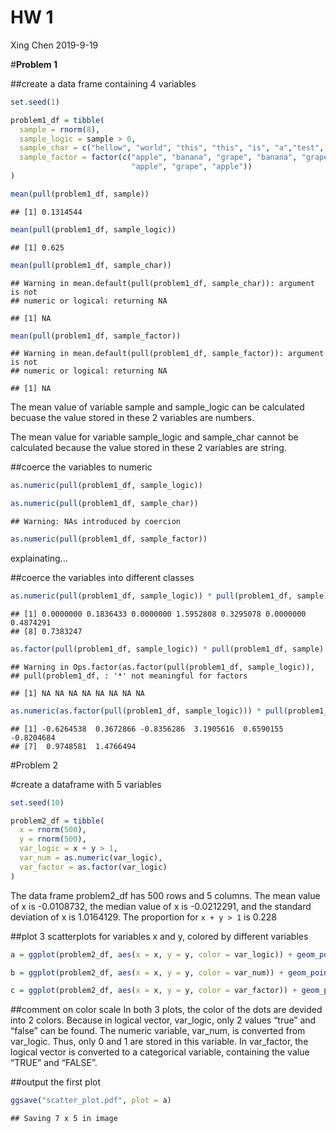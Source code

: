 HW 1
================
Xing Chen
2019-9-19

\#**Problem 1**

\#\#create a data frame containing 4 variables

``` r
set.seed(1)

problem1_df = tibble(
  sample = rnorm(8),
  sample_logic = sample > 0,
  sample_char = c("hellow", "world", "this", "this", "is", "a","test", "!"),
  sample_factor = factor(c("apple", "banana", "grape", "banana", "grape",
                           "apple", "grape", "apple"))
)

mean(pull(problem1_df, sample))
```

    ## [1] 0.1314544

``` r
mean(pull(problem1_df, sample_logic))
```

    ## [1] 0.625

``` r
mean(pull(problem1_df, sample_char))
```

    ## Warning in mean.default(pull(problem1_df, sample_char)): argument is not
    ## numeric or logical: returning NA

    ## [1] NA

``` r
mean(pull(problem1_df, sample_factor))
```

    ## Warning in mean.default(pull(problem1_df, sample_factor)): argument is not
    ## numeric or logical: returning NA

    ## [1] NA

The mean value of variable sample and sample\_logic can be calculated
becuase the value stored in these 2 variables are numbers.

The mean value for variable sample\_logic and sample\_char cannot be
calculated because the value stored in these 2 variables are string.

\#\#coerce the variables to numeric

``` r
as.numeric(pull(problem1_df, sample_logic))

as.numeric(pull(problem1_df, sample_char))
```

    ## Warning: NAs introduced by coercion

``` r
as.numeric(pull(problem1_df, sample_factor))
```

explainating…

\#\#coerce the variables into different
    classes

``` r
as.numeric(pull(problem1_df, sample_logic)) * pull(problem1_df, sample)
```

    ## [1] 0.0000000 0.1836433 0.0000000 1.5952808 0.3295078 0.0000000 0.4874291
    ## [8] 0.7383247

``` r
as.factor(pull(problem1_df, sample_logic)) * pull(problem1_df, sample)
```

    ## Warning in Ops.factor(as.factor(pull(problem1_df, sample_logic)),
    ## pull(problem1_df, : '*' not meaningful for factors

    ## [1] NA NA NA NA NA NA NA NA

``` r
as.numeric(as.factor(pull(problem1_df, sample_logic))) * pull(problem1_df, sample)
```

    ## [1] -0.6264538  0.3672866 -0.8356286  3.1905616  0.6590155 -0.8204684
    ## [7]  0.9748581  1.4766494

\#Problem 2

\#create a dataframe with 5 variables

``` r
set.seed(10)

problem2_df = tibble(
  x = rnorm(500),
  y = rnorm(500),
  var_logic = x + y > 1,
  var_num = as.numeric(var_logic),
  var_factor = as.factor(var_logic)
)
```

The data frame problem2\_df has 500 rows and 5 columns. The mean value
of x is -0.0108732, the median value of x is -0.0212291, and the
standard deviation of x is 1.0164129. The proportion for `x + y > 1` is
0.228

\#\#plot 3 scatterplots for variables x and y, colored by different
variables

``` r
a = ggplot(problem2_df, aes(x = x, y = y, color = var_logic)) + geom_point()

b = ggplot(problem2_df, aes(x = x, y = y, color = var_num)) + geom_point()

c = ggplot(problem2_df, aes(x = x, y = y, color = var_factor)) + geom_point()
```

\#\#comment on color scale In both 3 plots, the color of the dots are
devided into 2 colors. Because in logical vector, var\_logic, only 2
values “true” and “false” can be found. The numeric variable, var\_num,
is converted from var\_logic. Thus, only 0 and 1 are stored in this
variable. In var\_factor, the logical vector is converted to a
categorical variable, containing the value “TRUE” and “FALSE”.

\#\#output the first plot

``` r
ggsave("scatter_plot.pdf", plot = a)
```

    ## Saving 7 x 5 in image

